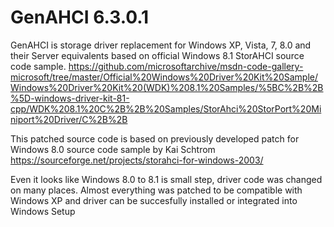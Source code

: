 # GenAHCI 6.3.0.1

GenAHCI is storage driver replacement for Windows XP, Vista, 7, 8.0 and their Server equivalents based on official Windows 8.1 StorAHCI source code sample.
https://github.com/microsoftarchive/msdn-code-gallery-microsoft/tree/master/Official%20Windows%20Driver%20Kit%20Sample/Windows%20Driver%20Kit%20(WDK)%208.1%20Samples/%5BC%2B%2B%5D-windows-driver-kit-81-cpp/WDK%208.1%20C%2B%2B%20Samples/StorAhci%20StorPort%20Miniport%20Driver/C%2B%2B

This patched source code is based on previously developed patch for Windows 8.0 source code sample by Kai Schtrom
https://sourceforge.net/projects/storahci-for-windows-2003/

Even it looks like Windows 8.0 to 8.1 is small step, driver code was changed on many places. Almost everything was patched to be compatible with Windows XP and driver can be succesfully installed or integrated into Windows Setup
